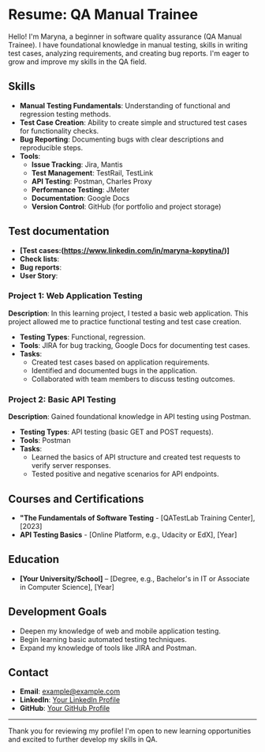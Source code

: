 # Resume: QA Manual Trainee

Hello! I'm Maryna, a beginner in software quality assurance (QA Manual Trainee). I have foundational knowledge in manual testing, skills in writing test cases, analyzing requirements, and creating bug reports. I'm eager to grow and improve my skills in the QA field.

## Skills

- **Manual Testing Fundamentals**: Understanding of functional and regression testing methods.
- **Test Case Creation**: Ability to create simple and structured test cases for functionality checks.
- **Bug Reporting**: Documenting bugs with clear descriptions and reproducible steps.
- **Tools**:
  - **Issue Tracking**: Jira, Mantis 
  - **Test Management**: TestRail, TestLink
  - **API Testing**: Postman, Charles Proxy
  - **Performance Testing**: JMeter
  - **Documentation**: Google Docs
  - **Version Control**: GitHub (for portfolio and project storage)

## Test documentation
- **[Test cases:(https://www.linkedin.com/in/maryna-kopytina/)]**
- **Check lists**: 
- **Bug reports**:
- **User Story**:

### Project 1: Web Application Testing
**Description**: In this learning project, I tested a basic web application. This project allowed me to practice functional testing and test case creation.
- **Testing Types**: Functional, regression.
- **Tools**: JIRA for bug tracking, Google Docs for documenting test cases.
- **Tasks**:
  - Created test cases based on application requirements.
  - Identified and documented bugs in the application.
  - Collaborated with team members to discuss testing outcomes.

### Project 2: Basic API Testing
**Description**: Gained foundational knowledge in API testing using Postman.
- **Testing Types**: API testing (basic GET and POST requests).
- **Tools**: Postman
- **Tasks**:
  - Learned the basics of API structure and created test requests to verify server responses.
  - Tested positive and negative scenarios for API endpoints.

## Courses and Certifications

- **"The Fundamentals of Software Testing** - [QATestLab Training Center], [2023]
- **API Testing Basics** - [Online Platform, e.g., Udacity or EdX], [Year]

## Education

- **[Your University/School]** – [Degree, e.g., Bachelor's in IT or Associate in Computer Science], [Year]

## Development Goals

- Deepen my knowledge of web and mobile application testing.
- Begin learning basic automated testing techniques.
- Expand my knowledge of tools like JIRA and Postman.

## Contact

- **Email**: example@example.com
- **LinkedIn**: [Your LinkedIn Profile](https://www.linkedin.com/in/maryna-kopytina/)
- **GitHub**: [Your GitHub Profile](https://github.com/yourusername)

---

Thank you for reviewing my profile! I'm open to new learning opportunities and excited to further develop my skills in QA.
